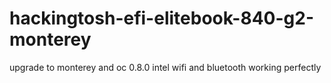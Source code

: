 # hackingtosh-efi-elitebook-840-g2-monterey
upgrade to monterey and oc 0.8.0
intel wifi and bluetooth working perfectly
